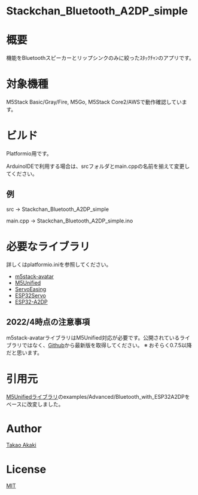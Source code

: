 # Stackchan_Bluetooth_A2DP_simple


# 概要
機能をBluetoothスピーカーとリップシンクのみに絞ったｽﾀｯｸﾁｬﾝのアプリです。

# 対象機種
M5Stack Basic/Gray/Fire, M5Go, M5Stack Core2/AWSで動作確認しています。

# ビルド
Platformio用です。

ArduinoIDEで利用する場合は、srcフォルダとmain.cppの名前を揃えて変更してください。

## 例
src -> Stackchan_Bluetooth_A2DP_simple 

main.cpp -> Stackchan_Bluetooth_A2DP_simple.ino

# 必要なライブラリ
詳しくはplatformio.iniを参照してください。
- [m5stack-avatar](https://github.com/meganetaaan/m5stack-avatar)
- [M5Unified](https://github.com/m5stack/M5Unified)
- [ServoEasing](https://github.com/ArminJo/ServoEasing)
- [ESP32Servo](https://github.com/madhephaestus/ESP32Servo)
- [ESP32-A2DP](https://github.com/pschatzmann/ESP32-A2DP)

## 2022/4時点の注意事項
 m5stack-avatarライブラリはM5Unified対応が必要です。公開されているライブラリではなく、[Github](https://github.com/meganetaaan/m5stack-avatar)から最新版を取得してください。
 ※ おそらく0.7.5以降だと思います。
# 引用元
 [M5Unifiedライブラリ](https://github.com/m5stack/M5Unified)のexamples/Advanced/Bluetooth_with_ESP32A2DPをベースに改変しました。

# Author
[Takao Akaki](https://github.com/mongonta0716)

# License
[MIT](https://github.com/mongonta0716/stackchan_test/blob/main/LICENSE)